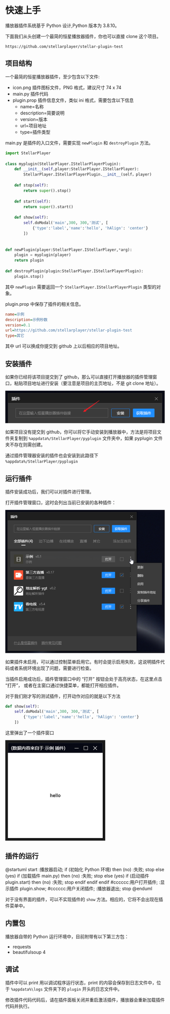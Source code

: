 # 快速上手

播放器插件系统基于 Python 设计,Python 版本为 3.8.10。

下面我们从头创建一个最简的恒星播放器插件，你也可以直接 clone 这个项目。

```
https://github.com/stellarplayer/stellar-plugin-test
```

## 项目结构

一个最简的恒星播放器插件，至少包含以下文件:

* icon.png 插件图标文件，PNG 格式，建议尺寸 74 x 74
* main.py 插件代码
* plugin.prop 插件信息文件，类似 ini 格式，需要包含以下信息
    - name=名称
    - description=简要说明
    - version=版本
    - url=项目地址
    - type=插件类型

main.py 是插件的入口文件，需要实现 `newPlugin` 和 `destroyPlugin` 方法。

``` python
import StellarPlayer

class myplugin(StellarPlayer.IStellarPlayerPlugin):
    def __init__(self,player:StellarPlayer.IStellarPlayer):
        StellarPlayer.IStellarPlayerPlugin.__init__(self，player)             
        
    def stop(self):
        return super().stop()

    def start(self):      
        return super().start()
        
    def show(self):
        self.doModal('main',300, 300,'测试', [
			{'type':'label','name':'hello', 'hAlign': 'center'}
        ])

    
def newPlugin(player:StellarPlayer.IStellarPlayer,*arg):
    plugin = myplugin(player)
    return plugin

def destroyPlugin(plugin:StellarPlayer.IStellarPlayerPlugin):
    plugin.stop()
```

其中 `newPlugin` 需要返回一个 `StellarPlayer.IStellarPlayerPlugin` 类型的对象。

plugin.prop 中保存了插件的相关信息。

```ini
name=示例
description=示例秒数
version=0.1
url=https://github.com/stellarplayer/stellar-plugin-test
type=其它
```

其中 url 可以换成你提交到 github 上以后相应的项目地址。

## 安装插件

如果你已经将该项目提交到了 github，那么可以直接打开播放器的插件管理窗口，粘贴项目地址进行安装（要注意是项目的主页地址，不是 git clone 地址）。

![install plugin](./images/install-plugin-1.png)

如果项目没有提交到 github，你可以将它手动安装到播放器中，方法是将项目文件夹复制到 `%appdata%/StellarPlayer/pyplugin` 文件夹中，如果 pyplugin 文件夹不存在则需创建。

通过插件管理器安装的插件也会安装到此路径下 `%appdata%/StellarPlayer/pyplugin`

## 运行插件

插件安装成功后，我们可以对插件进行管理。

打开插件管理窗口，这时会列出当前已安装的各种插件：

![manage plugin](./images/manage-plugin.png)

如果插件未启用，可以通过控制菜单启用它。有时会提示启用失败，这说明插件代码或者系统环境出现了问题，需要进行检查。

当插件启用成功后，插件管理窗口中的 “打开” 按钮会处于高亮状态，在这里点击 “打开”， 或者在主窗口通过快捷菜单，都能打开相应插件。

对于我们刚才写的测试插件，打开动作对应的就是以下方法

``` python 
def show(self):
    self.doModal('main',300, 300,'测试', [
        {'type':'label','name':'hello', 'hAlign': 'center'}
    ])
```

这里弹出了一个插件窗口

![manage plugin](./images/plugin-demo.png)

## 插件的运行

@startuml
start
:播放器启动;
if (初始化 Python 环境) then (no)
    :失败;
    stop
else (yes)
    if (加载插件 main.py) then (no)
        :失败;
        stop
    else (yes)
        if (启动插件 plugin.start) then (no)
            :失败;
            stop
        endif
    endif
endif
#cccccc:用户打开插件;
:显示插件 plugin.show;
#cccccc:用户关闭插件;
:播放器退出;
stop
@enduml

对于没有界面的插件，可以不实现插件的 `show` 方法。相应的，它将不会出现在插件菜单中。

## 内置包

播放器自带的 Python 运行环境中，目前附带有以下第三方包：

* requests
* beautifulsoup 4

## 调试

插件中可以 print 用以调试程序运行状态，print 的内容会保存到日志文件中，位于 `%appdata%\logs` 文件夹下的 `plugin` 开头的日志文件中。

修改插件代码代码后，请在插件面板关闭并重启激活插件，播放器会重新加载插件代码并执行。